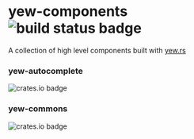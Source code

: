 # yew-components ![build status badge](https://woodpecker.ci.vdx.hu/api/badges/voidcontext/yew-components/status.svg)

A collection of high level components built with [yew.rs](https://yew.rs/)

### yew-autocomplete

![crates.io badge](https://img.shields.io/crates/v/yew-autocomplete)

### yew-commons

![crates.io badge](https://img.shields.io/crates/v/yew-commons)

